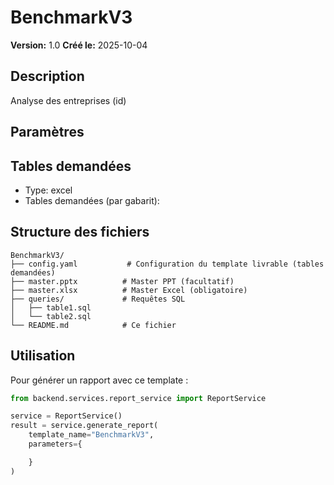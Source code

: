 # BenchmarkV3

**Version:** 1.0
**Créé le:** 2025-10-04

## Description

Analyse des entreprises (id)

## Paramètres



## Tables demandées

- Type: excel
- Tables demandées (par gabarit): 

## Structure des fichiers

```
BenchmarkV3/
├── config.yaml           # Configuration du template livrable (tables demandées)
├── master.pptx          # Master PPT (facultatif)
├── master.xlsx          # Master Excel (obligatoire)
├── queries/             # Requêtes SQL
│   ├── table1.sql
│   └── table2.sql
└── README.md            # Ce fichier
```

## Utilisation

Pour générer un rapport avec ce template :

```python
from backend.services.report_service import ReportService

service = ReportService()
result = service.generate_report(
    template_name="BenchmarkV3",
    parameters={

    }
)
```
